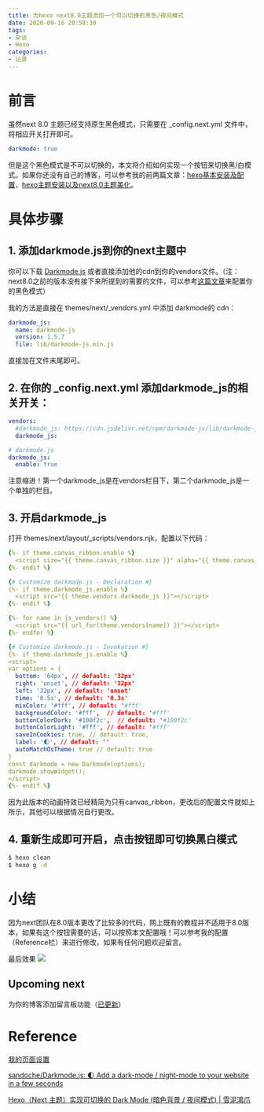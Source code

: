 ```yaml
---
title: 为hexo next8.0主题添加一个可以切换的黑色/夜间模式
date: 2020-09-16 20:58:30
tags: 
- 杂谈
- Hexo
categories:
- 记录
---
```


# 前言

虽然next 8.0 主题已经支持原生黑色模式，只需要在 _config.next.yml 文件中，将相应开关打开即可。

```yml
darkmode: true
```

但是这个黑色模式是不可以切换的，本文将介绍如何实现一个按钮来切换黑/白模式。如果你还没有自己的博客，可以参考我的前两篇文章：[hexo基本安装及配置](https://haomingzhang.com/hexo_1/)，[hexo主题安装以及next8.0主题美化](https://haomingzhang.com/hexo_2/)。

<!--more-->

# 具体步骤

## 1. 添加darkmode.js到你的next主题中

你可以下载 [Darkmode.js](https://github.com/sandoche/Darkmode.js) 或者直接添加他的cdn到你的vendors文件。（注：next8.0之前的版本没有接下来所提到的需要的文件，可以参考[这篇文章](https://dog.wtf/tech/hexo-dark-mode-note/)来配置你的黑色模式）

我的方法是直接在 themes/next/_vendors.yml 中添加 darkmode的 cdn：

```yml
darkmode_js:
  name: darkmode-js
  version: 1.5.7
  file: lib/darkmode-js.min.js
```
直接加在文件末尾即可。

## 2. 在你的 _config.next.yml 添加darkmode_js的相关开关：

```yml
vendors:
  #darkmode_js: https://cdn.jsdelivr.net/npm/darkmode-js/lib/darkmode-js.min.js
  darkmode_js:

# darkmode.js
darkmode_js: 
  enable: true
```
注意缩进！第一个darkmode_js是在vendors栏目下，第二个darkmode_js是一个单独的栏目。

## 3. 开启darkmode_js

打开 themes/next/layout/_scripts/vendors.njk，配置以下代码：

```yml
{%- if theme.canvas_ribbon.enable %}
  <script size="{{ theme.canvas_ribbon.size }}" alpha="{{ theme.canvas_ribbon.alpha }}" zIndex="{{ theme.canvas_ribbon.zIndex }}" src="{{ theme.vendors.canvas_ribbon }}"></script>
{%- endif %}

{# Customize darkmode.js - Declaration #}
{%- if theme.darkmode_js.enable %}
  <script src="{{ theme.vendors.darkmode_js }}"></script>
{%- endif %}

{%- for name in js_vendors() %}
  <script src="{{ url_for(theme.vendors[name]) }}"></script>
{%- endfor %}

{# Customize darkmode.js - Invokation #}
{%- if theme.darkmode_js.enable %}
<script>
var options = {
  bottom: '64px', // default: '32px'
  right: 'unset', // default: '32px'
  left: '32px', // default: 'unset'
  time: '0.5s', // default: '0.3s'
  mixColor: '#fff', // default: '#fff'
  backgroundColor: '#fff',  // default: '#fff'
  buttonColorDark: '#100f2c',  // default: '#100f2c'
  buttonColorLight: '#fff', // default: '#fff'
  saveInCookies: true, // default: true,
  label: '🌓', // default: ''
  autoMatchOsTheme: true // default: true
}
const darkmode = new Darkmode(options);
darkmode.showWidget();
</script>
{%- endif %}
```

因为此版本的动画特效已经精简为只有canvas_ribbon，更改后的配置文件就如上所示，其他可以根据情况自行更改。

## 4. 重新生成即可开启，点击按钮即可切换黑白模式

```sh
$ hexo clean
$ hexo g -d
```

# 小结

因为next团队在8.0版本更改了比较多的代码，网上既有的教程并不适用于8.0版本，如果有这个按钮需要的话，可以按照本文配置哦！可以参考我的配置（Reference栏）来进行修改，如果有任何问题欢迎留言。

最后效果
![](https://cdn.jsdelivr.net/gh/haomingvince/ghcdn@master/hexo_pic/darkmode.gif)

## Upcoming next

为你的博客添加留言板功能（[已更新](https://haomingzhang.com/hexo_4/)）

# Reference

[我的页面设置](https://github.com/haomingvince/hexo-haomingvince/)

[sandoche/Darkmode.js: 🌓 Add a dark-mode / night-mode to your website in a few seconds](https://github.com/sandoche/Darkmode.js)

[Hexo（Next 主题）实现可切换的 Dark Mode (暗色背景 / 夜间模式) | 雪泥鴻爪](https://dog.wtf/tech/hexo-dark-mode-note/)